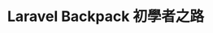 ---
title: "Laravel Backpack 初學者之路"
style:
    background: "#2a9d8f"
    color: "#fff"
image: "1.png"
---